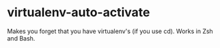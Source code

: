 virtualenv-auto-activate
========================

Makes you forget that you have virtualenv's (if you use cd). Works in Zsh and Bash.